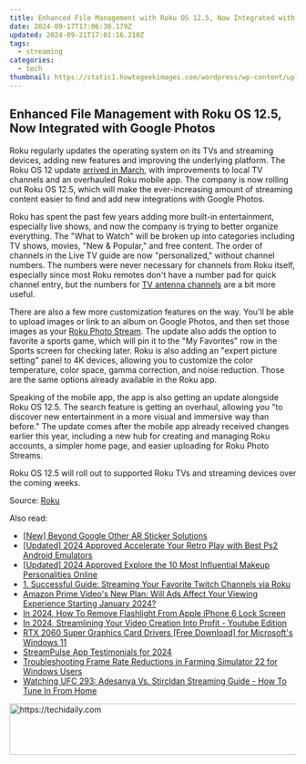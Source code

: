 ```yaml
---
title: Enhanced File Management with Roku OS 12.5, Now Integrated with Google Photos
date: 2024-09-17T17:06:30.179Z
updated: 2024-09-21T17:01:16.210Z
tags:
  - streaming
categories:
  - tech
thumbnail: https://static1.howtogeekimages.com/wordpress/wp-content/uploads/2023/10/roku12.jpg
---
```


## Enhanced File Management with Roku OS 12.5, Now Integrated with Google Photos

Roku regularly updates the operating system on its TVs and streaming devices, adding new features and improving the underlying platform. The Roku OS 12 update [arrived in March](https://some-techniques.techidaily.com/in-2024-high-quality-8-cam-transformations-for-streaming/), with improvements to local TV channels and an overhauled Roku mobile app. The company is now rolling out Roku OS 12.5, which will make the ever-increasing amount of streaming content easier to find and add new integrations with Google Photos.

 Roku has spent the past few years adding more built-in entertainment, especially live shows, and now the company is trying to better organize everything. The "What to Watch" will be broken up into categories including TV shows, movies, "New & Popular," and free content. The order of channels in the Live TV guide are now "personalized," without channel numbers. The numbers were never necessary for channels from Roku itself, especially since most Roku remotes don't have a number pad for quick channel entry, but the numbers for [TV antenna channels](https://sound-issues.techidaily.com/how-to-fix-a-non-functioning-steelseries-arctis-pro-microphone-complete-solution/) are a bit more useful.

 There are also a few more customization features on the way. You'll be able to upload images or link to an album on Google Photos, and then set those images as your [Roku Photo Stream](https://photostreams.roku.com/index). The update also adds the option to favorite a sports game, which will pin it to the "My Favorites" row in the Sports screen for checking later. Roku is also adding an "expert picture setting" panel to 4K devices, allowing you to customize the color temperature, color space, gamma correction, and noise reduction. Those are the same options already available in the Roku app.

 Speaking of the mobile app, the app is also getting an update alongside Roku OS 12.5\. The search feature is getting an overhaul, allowing you "to discover new entertainment in a more visual and immersive way than before." The update comes after the mobile app already received changes earlier this year, including a new hub for creating and managing Roku accounts, a simpler home page, and easier uploading for Roku Photo Streams.

 Roku OS 12.5 will roll out to supported Roku TVs and streaming devices over the coming weeks.

 Source: [Roku](https://support.roku.com/article/228844467)

<ins class="adsbygoogle"
     style="display:block"
     data-ad-format="autorelaxed"
     data-ad-client="ca-pub-7571918770474297"
     data-ad-slot="1223367746"></ins>

<ins class="adsbygoogle"
     style="display:block"
     data-ad-client="ca-pub-7571918770474297"
     data-ad-slot="8358498916"
     data-ad-format="auto"
     data-full-width-responsive="true"></ins>

<span class="atpl-alsoreadstyle">Also read:</span>
<div><ul>
<li><a href="https://fox-cloud.techidaily.com/new-beyond-google-other-ar-sticker-solutions/"><u>[New] Beyond Google Other AR Sticker Solutions</u></a></li>
<li><a href="https://screen-mirroring-recording.techidaily.com/updated-2024-approved-accelerate-your-retro-play-with-best-ps2-android-emulators/"><u>[Updated] 2024 Approved Accelerate Your Retro Play with Best Ps2 Android Emulators</u></a></li>
<li><a href="https://facebook-video-footage.techidaily.com/updated-2024-approved-explore-the-10-most-influential-makeup-personalities-online/"><u>[Updated] 2024 Approved Explore the 10 Most Influential Makeup Personalities Online</u></a></li>
<li><a href="https://media-tips.techidaily.com/1-successful-guide-streaming-your-favorite-twitch-channels-via-roku/"><u>1. Successful Guide: Streaming Your Favorite Twitch Channels via Roku</u></a></li>
<li><a href="https://media-tips.techidaily.com/amazon-prime-videos-new-plan-will-ads-affect-your-viewing-experience-starting-january-2024/"><u>Amazon Prime Video's New Plan: Will Ads Affect Your Viewing Experience Starting January 2024?</u></a></li>
<li><a href="https://ios-unlock.techidaily.com/in-2024-how-to-remove-flashlight-from-apple-iphone-6-lock-screen-by-drfone-ios/"><u>In 2024, How To Remove Flashlight From Apple iPhone 6 Lock Screen</u></a></li>
<li><a href="https://youtube-data.techidaily.com/24-streamlining-your-video-creation-into-profit-youtube-edition/"><u>In 2024, Streamlining Your Video Creation Into Profit - Youtube Edition</u></a></li>
<li><a href="https://win-amazing.techidaily.com/rtx-2060-super-graphics-card-drivers-free-download-for-microsofts-windows-11/"><u>RTX 2060 Super Graphics Card Drivers [Free Download] for Microsoft's Windows 11</u></a></li>
<li><a href="https://some-approaches.techidaily.com/streampulse-app-testimonials-for-2024/"><u>StreamPulse App Testimonials for 2024</u></a></li>
<li><a href="https://win-answers.techidaily.com/troubleshooting-frame-rate-reductions-in-farming-simulator-22-for-windows-users/"><u>Troubleshooting Frame Rate Reductions in Farming Simulator 22 for Windows Users</u></a></li>
<li><a href="https://media-tips.techidaily.com/watching-ufc-293-adesanya-vs-stircldan-streaming-guide-how-to-tune-in-from-home/"><u>Watching UFC 293: Adesanya Vs. Stircldan Streaming Guide - How To Tune In From Home</u></a></li>
</ul></div>

<!-- affiliate ads begin -->
<a href="https://laganoo.pxf.io/c/5597632/1657399/16446" target="_top" id="1657399">
  <img src="//a.impactradius-go.com/display-ad/16446-1657399" border="0" alt="https://techidaily.com" width="728" height="90"/>
</a>
<img height="0" width="0" src="https://laganoo.pxf.io/i/5597632/1657399/16446" style="position:absolute;visibility:hidden;" border="0" />
<!-- affiliate ads end -->

